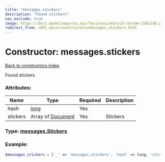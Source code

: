 ```yaml
---
title: "messages.stickers"
description: "Found stickers"
nav_exclude: true
image: https://docs.madelineproto.xyz/favicons/android-chrome-256x256.png
redirect_from: /API_docs/constructors/messages_stickers.html
---
```

# Constructor: messages.stickers  
[Back to constructors index](/API_docs/constructors/index.md)



Found stickers

### Attributes:

| Name     |    Type       | Required | Description |
|----------|---------------|----------|-------------|
|hash|[long](/API_docs/types/long.md) | Yes|
|stickers|Array of [Document](/API_docs/types/Document.md) | Yes|Stickers|



### Type: [messages.Stickers](/API_docs/types/messages.Stickers.md)


### Example:

```php
$messages_stickers = ['_' => 'messages.stickers', 'hash' => long, 'stickers' => [Document, Document]];
```  
